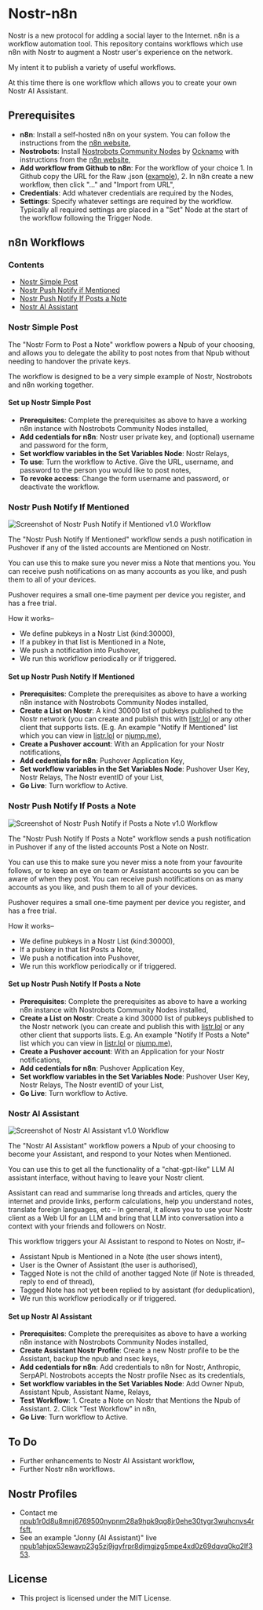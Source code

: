 # Nostr-n8n

Nostr is a new protocol for adding a social layer to the Internet. n8n is a workflow automation tool. This repository contains workflows which use n8n with Nostr to augment a Nostr user's experience on the network.

My intent it to publish a variety of useful workflows.

At this time there is one workflow which allows you to create your own Nostr AI Assistant.

## Prerequisites

- **n8n**: Install a self-hosted n8n on your system. You can follow the instructions from the [n8n website](https://docs.n8n.io/hosting/),
- **Nostrobots**: Install [Nostrobots Community Nodes](https://github.com/ocknamo/n8n-nodes-nostrobots/tree/main) by [Ocknamo](https://njump.me/npub1y6aja0kkc4fdvuxgqjcdv4fx0v7xv2epuqnddey2eyaxquznp9vq0tp75l) with instructions from the [n8n website](https://docs.n8n.io/integrations/community-nodes/installation/),
- **Add workflow from Github to n8n**: For the workflow of your choice 1. In Github copy the URL for the Raw .json ([example](https://github.com/r0d8lsh0p/nostr-n8n/raw/refs/heads/main/Nostr_AI_Assistant.json)), 2. In n8n create a new workflow, then click "..." and "Import from URL",
- **Credentials**: Add whatever credentials are required by the Nodes,
- **Settings**: Specify whatever settings are required by the workflow. Typically all required settings are placed in a "Set" Node at the start of the workflow following the Trigger Node.

## n8n Workflows

### Contents

- [Nostr Simple Post](#nostr-simple-post)
- [Nostr Push Notify if Mentioned](#nostr-push-notify-if-mentioned)
- [Nostr Push Notify If Posts a Note](#nostr-push-notify-if-posts-a-note)
- [Nostr AI Assistant](#nostr-ai-assistant)

### Nostr Simple Post

The "Nostr Form to Post a Note" workflow powers a Npub of your choosing, and allows you to delegate the ability to post notes from that Npub without needing to handover the private keys.

The workflow is designed to be a very simple example of Nostr, Nostrobots and n8n working together.

#### Set up Nostr Simple Post

- **Prerequisites**: Complete the prerequisites as above to have a working n8n instance with Nostrobots Community Nodes installed,
- **Add cedentials for n8n**: Nostr user private key, and (optional) username and password for the form,
- **Set workflow variables in the Set Variables Node**: Nostr Relays,
- **To use**: Turn the workflow to Active. Give the URL, username, and password to the person you would like to post notes,
- **To revoke access**: Change the form username and password, or deactivate the workflow.

### Nostr Push Notify If Mentioned

![Screenshot of Nostr Push Notify if Mentioned v1.0 Workflow](Screenshots/Nostr-Push-Notify-If-Mentioned-v1-0-Workflow.png)

The "Nostr Push Notify If Mentioned" workflow sends a push notification in Pushover if any of the listed accounts are Mentioned on Nostr.

You can use this to make sure you never miss a Note that mentions you. You can receive push notifications on as many accounts as you like, and push them to all of your devices. 

Pushover requires a small one-time payment per device you register, and has a free trial.

How it works–

- We define pubkeys in a Nostr List (kind:30000),
- If a pubkey in that list is Mentioned in a Note,
- We push a notification into Pushover,
- We run this workflow periodically or if triggered.

#### Set up Nostr Push Notify If Mentioned

- **Prerequisites**: Complete the prerequisites as above to have a working n8n instance with Nostrobots Community Nodes installed,
- **Create a List on Nostr**: A kind 30000 list of pubkeys published to the Nostr network (you can create and publish this with [listr.lol](https://listr.lol) or any other client that supports lists. (E.g. An example "Notify If Mentioned" list which you can view in [listr.lol](https://listr.lol/npub1r0d8u8mnj6769500nypnm28a9hpk9qg8jr0ehe30tygr3wuhcnvs4rfsft/30000/naddr1qvzqqqr4xqpzqx760c0h894a5tg7lxgr8k506twrv2qs0yxln0nz7kgs8zae03xeqy2hwumn8ghj7un9d3shjtnyv9kh2uewd9hj7qghwaehxw309aex2mrp0yhxummnw3ezucnpdejz7qghwaehxw309aex2mrp0yh8qunfd4skctnwv46z7qg4waehxw309aex2mrp0yhxgctdw4eju6t09uq3wamnwvaz7tmjv4kxz7fwdehhxarj9e3xzmny9uqz5mrfwd68ytfevf3r2vnyvsmz6ef389nz6dpnxd3z6cfcxajz6ct9xa3xyefcvgmrjerp4rqr8f) or [njump.me](https://njump.me/naddr1qvzqqqr4xqpzqx760c0h894a5tg7lxgr8k506twrv2qs0yxln0nz7kgs8zae03xeqy2hwumn8ghj7un9d3shjtnyv9kh2uewd9hj7qghwaehxw309aex2mrp0yhxummnw3ezucnpdejz7qghwaehxw309aex2mrp0yh8qunfd4skctnwv46z7qg4waehxw309aex2mrp0yhxgctdw4eju6t09uq3wamnwvaz7tmjv4kxz7fwdehhxarj9e3xzmny9uqz5mrfwd68ytfevf3r2vnyvsmz6ef389nz6dpnxd3z6cfcxajz6ct9xa3xyefcvgmrjerp4rqr8f)),
- **Create a Pushover account**: With an Application for your Nostr notifications,
- **Add cedentials for n8n**: Pushover Application Key,
- **Set workflow variables in the Set Variables Node**: Pushover User Key, Nostr Relays, The Nostr eventID of your List,
- **Go Live**: Turn workflow to Active.

### Nostr Push Notify If Posts a Note

![Screenshot of Nostr Push Notify if Posts a Note v1.0 Workflow](Screenshots/Nostr-Push-Notify-If-Posts-a-Note-v1-0-Workflow.png)

The "Nostr Push Notify If Posts a Note" workflow sends a push notification in Pushover if any of the listed accounts Post a Note on Nostr.

You can use this to make sure you never miss a note from your favourite follows, or to keep an eye on team or Assistant accounts so you can be aware of when they post. You can receive push notifications on as many accounts as you like, and push them to all of your devices. 

Pushover requires a small one-time payment per device you register, and has a free trial.

How it works–

- We define pubkeys in a Nostr List (kind:30000),
- If a pubkey in that list Posts a Note,
- We push a notification into Pushover,
- We run this workflow periodically or if triggered.

#### Set up Nostr Push Notify If Posts a Note

- **Prerequisites**: Complete the prerequisites as above to have a working n8n instance with Nostrobots Community Nodes installed,
- **Create a List on Nostr**: Create a kind 30000 list of pubkeys published to the Nostr network (you can create and publish this with [listr.lol](https://listr.lol) or any other client that supports lists. E.g. An example "Notify If Posts a Note" list which you can view in [listr.lol](https://listr.lol/npub1r0d8u8mnj6769500nypnm28a9hpk9qg8jr0ehe30tygr3wuhcnvs4rfsft/30000/naddr1qvzqqqr4xqpzqx760c0h894a5tg7lxgr8k506twrv2qs0yxln0nz7kgs8zae03xeqq4xc6tnw3ez6dfsx5mnvefsvyknjwfsxvkngcmxx5kkyv3cv5kkgetyv5urzvnyv43nydcnxt288) or [njump.me](https://njump.me/naddr1qvzqqqr4xqpzqx760c0h894a5tg7lxgr8k506twrv2qs0yxln0nz7kgs8zae03xeqythwumn8ghj7un9d3shjtnswf5k6ctv9ehx2ap0qythwumn8ghj7un9d3shjtnwdaehgu3wvfskuep0qyghwumn8ghj7mn0wd68ytnhd9hx2tcpzemhxue69uhkummnw3ex2mrfw3jhxtn0wfnj7qg4waehxw309aex2mrp0yhxgctdw4eju6t09uqz5mrfwd68ytf4xq6nwdn9xpsj6wfexqej6drrvc6j6c3j8pjj6er9v3jnsvfjv3jkxv3h7a4evr)),
- **Create a Pushover account**: With an Application for your Nostr notifications,
- **Add cedentials for n8n**: Pushover Application Key,
- **Set workflow variables in the Set Variables Node**: Pushover User Key, Nostr Relays, The Nostr eventID of your List,
- **Go Live**: Turn workflow to Active.

### Nostr AI Assistant

![Screenshot of Nostr AI Assistant v1.0 Workflow](Screenshots/Nostr-AI-Assistant-v1-0-Workflow.png)

The "Nostr AI Assistant" workflow powers a Npub of your choosing to become your Assistant, and respond to your Notes when Mentioned.

You can use this to get all the functionality of a "chat-gpt-like" LLM AI assistant interface, without having to leave your Nostr client.

Assistant can read and summarise long threads and articles, query the internet and provide links, perform calculations, help you understand notes, translate foreign languages, etc – In general, it allows you to use your Nostr client as a Web UI for an LLM and bring that LLM into conversation into a context with your friends and followers on Nostr.

This workflow triggers your AI Assistant to respond to Notes on Nostr, if–

- Assistant Npub is Mentioned in a Note (the user shows intent),
- User is the Owner of Assistant (the user is authorised),
- Tagged Note is not the child of another tagged Note (if Note is threaded, reply to end of thread),
- Tagged Note has not yet been replied to by assistant (for deduplication),
- We run this workflow periodically or if triggered.

#### Set up Nostr AI Assistant

- **Prerequisites**: Complete the prerequisites as above to have a working n8n instance with Nostrobots Community Nodes installed,
- **Create Assistant Nostr Profile**: Create a new Nostr profile to be the Assistant, backup the npub and nsec keys,
- **Add cedentials for n8n**: Add credentials to n8n for Nostr, Anthropic, SerpAPI. Nostrobots accepts the Nostr profile Nsec as its credentials,
- **Set workflow variables in the Set Variables Node**: Add Owner Npub, Assistant Npub, Assistant Name, Relays,
- **Test Workflow**: 1. Create a Note on Nostr that Mentions the Npub of Assistant. 2. Click "Test Workflow" in n8n,
- **Go Live**: Turn workflow to Active.

## To Do

- Further enhancements to Nostr AI Assistant workflow,
- Further Nostr n8n workflows.

## Nostr Profiles

- Contact me [npub1r0d8u8mnj6769500nypnm28a9hpk9qg8jr0ehe30tygr3wuhcnvs4rfsft](http://iris.to/npub1r0d8u8mnj6769500nypnm28a9hpk9qg8jr0ehe30tygr3wuhcnvs4rfsft),
- See an example "Jonny (AI Assistant)" live [npub1ahjpx53ewavp23g5zj9jgyfrpr8djmgjzg5mpe4xd0z69dqvq0kq2lf353](https://iris.to/npub1ahjpx53ewavp23g5zj9jgyfrpr8djmgjzg5mpe4xd0z69dqvq0kq2lf353/replies).

## License

- This project is licensed under the MIT License.